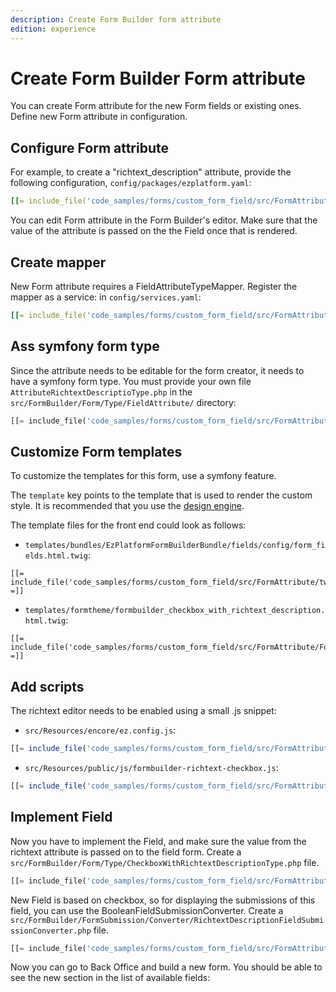 ```yaml
---
description: Create Form Builder form attribute 
edition: experience
---
```


# Create Form Builder Form attribute 

You can create Form attribute for the new Form fields or existing ones.
Define new Form attribute in configuration.

## Configure Form attribute

For example, to create a "richtext_description" attribute,
provide the following configuration, `config/packages/ezplatform.yaml`:

``` yaml
[[= include_file('code_samples/forms/custom_form_field/src/FormAttribute/FormAttributeConfig.yaml') =]]
```

You can edit Form attribute in the Form Builder's editor. 
Make sure that the value of the attribute is passed on the the Field once that is rendered.

## Create mapper

New Form attribute requires a FieldAttributeTypeMapper. Register the mapper as a service: in `config/services.yaml`:

``` yaml
[[= include_file('code_samples/forms/custom_form_field/src/FormAttribute/FormAttributeTypeMapper.yaml') =]]
```

## Ass symfony form type

Since the attribute needs to be editable for the form creator, it needs to have a symfony form type. 
You must provide your own file `AttributeRichtextDescriptioType.php` in the `src/FormBuilder/Form/Type/FieldAttribute/` directory:

``` php
[[= include_file('code_samples/forms/custom_form_field/src/FormAttribute/php/AttributeRichtextDescripion.php') =]]
```

## Customize Form templates

To customize the templates for this form, use a symfony feature.

The `template` key points to the template that is used to render the custom style. 
It is recommended that you use the [design engine](../guide/content_rendering/design_engine/design_engine.md).

The template files for the front end could look as follows:

- `templates/bundles/EzPlatformFormBuilderBundle/fields/config/form_fields.html.twig`:

``` html+twig
[[= include_file('code_samples/forms/custom_form_field/src/FormAttribute/twig/Form_fields.html.twig') =]]
```

- `templates/formtheme/formbuilder_checkbox_with_richtext_description.html.twig`:

``` html+twig
[[= include_file('code_samples/forms/custom_form_field/src/FormAttribute/Form_fields.html.twig') =]]
```

## Add scripts

The richtext editor needs to be enabled using a small .js snippet:

- `src/Resources/encore/ez.config.js`:

``` js
[[= include_file('code_samples/forms/custom_form_field/src/FormAttribute/twig/Form_fields.html.twig') =]]
```

- `src/Resources/public/js/formbuilder-richtext-checkbox.js`:

``` js
[[= include_file('code_samples/forms/custom_form_field/src/FormAttribute/twig/Form_fields.html.twig') =]]
```

## Implement Field

Now you have to implement the Field, and make sure the value from the richtext attribute is passed on to the field form.
Create a `src/FormBuilder/Form/Type/CheckboxWithRichtextDescriptionType.php` file.

```php
[[= include_file('code_samples/forms/custom_form_field/src/FormAttribute/php/CheckboxWithRichtextDescriptionType.php') =]]
```

New Field is based on checkbox, so for displaying the submissions of this field, you can use the BooleanFieldSubmissionConverter. 
Create a `src/FormBuilder/FormSubmission/Converter/RichtextDescriptionFieldSubmissionConverter.php` file.

```php
[[= include_file('code_samples/forms/custom_form_field/src/FormAttribute/php/RichtextDescriptionFieldSubmissionConverter.php`') =]]
```

Now you can go to Back Office and build a new form.
You should be able to see the new section in the list of available fields:

